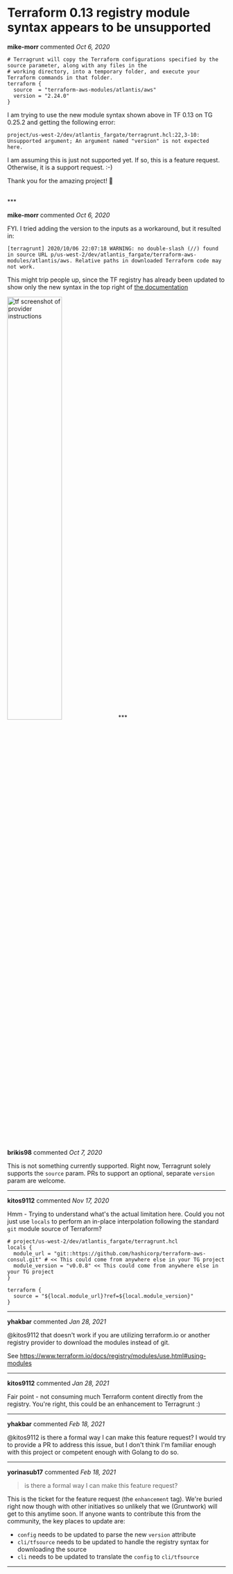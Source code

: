 # Terraform 0.13 registry module syntax appears to be unsupported

**mike-morr** commented *Oct 6, 2020*

```hcl
# Terragrunt will copy the Terraform configurations specified by the source parameter, along with any files in the
# working directory, into a temporary folder, and execute your Terraform commands in that folder.
terraform {
  source  = "terraform-aws-modules/atlantis/aws"
  version = "2.24.0"
}
```

I am trying to use the new module syntax shown above in TF 0.13 on TG 0.25.2 and getting the following error:

```
project/us-west-2/dev/atlantis_fargate/terragrunt.hcl:22,3-10: Unsupported argument; An argument named "version" is not expected here.
```

I am assuming this is just not supported yet.  If so, this is a feature request.  Otherwise, it is a support request.  :-)

Thank you for the amazing project!  🥇 



<br />
***


**mike-morr** commented *Oct 6, 2020*

FYI.  I tried adding the version to the inputs as a workaround, but it resulted in:

```
[terragrunt] 2020/10/06 22:07:18 WARNING: no double-slash (//) found in source URL p/us-west-2/dev/atlantis_fargate/terraform-aws-modules/atlantis/aws. Relative paths in downloaded Terraform code may not work.
```

This might trip people up, since the TF registry has already been updated to show only the new syntax in the top right of [the documentation](https://registry.terraform.io/modules/terraform-aws-modules/atlantis/aws/2.24.0)

<img src="https://user-images.githubusercontent.com/6625993/95265966-de21b680-07f7-11eb-98f3-1ee899a822c9.png" alt="tf screenshot of provider instructions" width="50%" />
***

**brikis98** commented *Oct 7, 2020*

This is not something currently supported. Right now, Terragrunt solely supports the `source` param. PRs to support an optional, separate `version` param are welcome.
***

**kitos9112** commented *Nov 17, 2020*

Hmm - Trying to understand what's the actual limitation here. Could you not just use `locals` to perform an in-place interpolation following the standard `git` module source of Terraform?

```hcl
# project/us-west-2/dev/atlantis_fargate/terragrunt.hcl
locals {
  module_url = "git::https://github.com/hashicorp/terraform-aws-consul.git" # << This could come from anywhere else in your TG project
  module_version = "v0.0.8" << This could come from anywhere else in your TG project
}

terraform {
  source = "${local.module_url}?ref=${local.module_version}"
}

```
***

**yhakbar** commented *Jan 28, 2021*

@kitos9112 that doesn't work if you are utilizing terraform.io or another registry provider to download the modules instead of git.

See https://www.terraform.io/docs/registry/modules/use.html#using-modules
***

**kitos9112** commented *Jan 28, 2021*

Fair point - not consuming much Terraform content directly from the registry. You're right, this could be an enhancement to Terragrunt :)
***

**yhakbar** commented *Feb 18, 2021*

@kitos9112 is there a formal way I can make this feature request? I would try to provide a PR to address this issue, but I don't think I'm familiar enough with this project or competent enough with Golang to do so.
***

**yorinasub17** commented *Feb 18, 2021*

> is there a formal way I can make this feature request?

This is the ticket for the feature request (the `enhancement` tag). We're buried right now though with other initiatives so unlikely that we (Gruntwork) will get to this anytime soon. If anyone wants to contribute this from the community, the key places to update are:

- `config` needs to be updated to parse the new `version` attribute
- `cli/tfsource` needs to be updated to handle the registry syntax for downloading the source
- `cli` needs to be updated to translate the `config` to `cli/tfsource`
***

